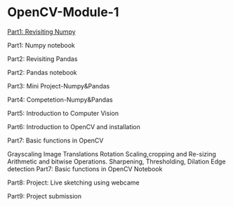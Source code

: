 # OpenCV-Module-1


[Part1: Revisiting Numpy](Part1.md)

Part1: Numpy notebook

Part2: Revisiting Pandas

Part2: Pandas notebook

Part3: Mini Project-Numpy&Pandas

Part4: Competetion-Numpy&Pandas

Part5: Introduction to Computer Vision

Part6: Introduction to OpenCV and installation

Part7: Basic functions in OpenCV

Grayscaling
Image Translations
Rotation
Scaling,cropping and Re-sizing
Arithmetic and bitwise Operations.
Sharpening, Thresholding, Dilation
Edge detection
Part7: Basic functions in OpenCV Notebook

Part8: Project: Live sketching using webcame

Part9: Project submission
